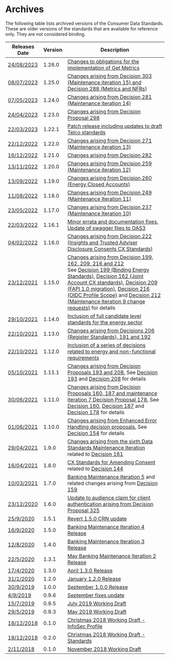 # Archives

The following table lists archived versions of the Consumer Data Standards.  These are older versions of the standards that are available for reference only.  They are not considered binding.

|Releases Date|Version|Description|
|-------------|-------|-----------|
|<a href='https://consumerdatastandardsaustralia.github.io/standards-archives/standards-1.26.0/'>24/08/2023</a> | 1.26.0 | <a href='https://consumerdatastandardsaustralia.github.io/standards-archives/standards-1.26.0/'>Changes to obligations for the implementation of Get Metrics</a> |
|<a href='https://consumerdatastandardsaustralia.github.io/standards-archives/standards-1.25.0/'>08/07/2023</a>|1.25.0|<a href='https://consumerdatastandardsaustralia.github.io/standards-archives/standards-1.25.0/'>Changes arising from Decision 303 (Maintenance iteration 15) and Decision 288 (Metrics and NFRs)</a>|
|<a href='https://consumerdatastandardsaustralia.github.io/standards-archives/standards-1.24.0/'>07/05/2023</a>|1.24.0|<a href='https://consumerdatastandardsaustralia.github.io/standards-archives/standards-1.24.0/'>Changes arising from Decision 281 (Maintenance iteration 14)</a>|
|<a href='https://consumerdatastandardsaustralia.github.io/standards-archives/standards-1.23.0/'>24/04/2023</a>|1.23.0|<a href='https://consumerdatastandardsaustralia.github.io/standards-archives/standards-1.23.0/'>Changes arising from Decision Proposal 298</a>|
|<a href='https://consumerdatastandardsaustralia.github.io/standards-archives/standards-1.22.1/'>22/03/2023</a>|1.22.1|<a href='https://consumerdatastandardsaustralia.github.io/standards-archives/standards-1.22.1/'>Patch release including updates to draft Telco standards</a>|
|<a href='https://consumerdatastandardsaustralia.github.io/standards-archives/standards-1.22.0/'>22/12/2022</a>|1.22.0|<a href='https://consumerdatastandardsaustralia.github.io/standards-archives/standards-1.22.0/'>Changes arising from Decision 271 (Maintenance iteration 13)</a>|
|<a href='https://consumerdatastandardsaustralia.github.io/standards-archives/standards-1.21.0/'>16/12/2022</a>|1.21.0|<a href='https://consumerdatastandardsaustralia.github.io/standards-archives/standards-1.21.0/'>Changes arising from Decision 282</a>|
|<a href='https://consumerdatastandardsaustralia.github.io/standards-archives/standards-1.20.0/'>13/11/2022</a>|1.20.0|<a href='https://consumerdatastandardsaustralia.github.io/standards-archives/standards-1.20.0/'>Changes arising from Decision 259 (Maintenance iteration 12)</a>|
|<a href='https://consumerdatastandardsaustralia.github.io/standards-archives/standards-1.19.0/'>13/09/2022</a>|1.19.0|<a href='https://consumerdatastandardsaustralia.github.io/standards-archives/standards-1.19.0/'>Changes arising from Decision 260 (Energy Closed Accounts)</a>|
|<a href='https://consumerdatastandardsaustralia.github.io/standards-archives/standards-1.18.0/'>11/08/2022</a>|1.18.0|<a href='https://consumerdatastandardsaustralia.github.io/standards-archives/standards-1.18.0/'>Changes arising from Decision 249 (Maintenance Iteration 11)</a>|
|<a href='https://consumerdatastandardsaustralia.github.io/standards-archives/standards-1.17.0/'>23/05/2022</a>|1.17.0|<a href='https://consumerdatastandardsaustralia.github.io/standards-archives/standards-1.17.0/'>Changes arising from Decision 237 (Maintenance Iteration 10)</a>|
|<a href='https://consumerdatastandardsaustralia.github.io/standards-archives/standards-1.16.1/'>22/03/2022</a>|1.16.1|<a href='https://consumerdatastandardsaustralia.github.io/standards-archives/standards-1.16.1/'>Minor errata and documentation fixes.  Update of swagger files to OAS3</a>|
|<a href='https://consumerdatastandardsaustralia.github.io/standards-archives/standards-1.16.0/'>04/02/2022</a>|1.16.0|<a href='https://consumerdatastandardsaustralia.github.io/standards-archives/standards-1.16.0/'>Changes arising from Decision 222 (Insights and Trusted Adviser Disclosure Consents CX Standards)</a>|
|<a href='https://consumerdatastandardsaustralia.github.io/standards-archives/standards-1.15.0/'>23/12/2021</a>|1.15.0|<a href='https://consumerdatastandardsaustralia.github.io/standards-archives/standards-1.15.0/'>Changes arising from Decision 199, 162, 209, 216 and 212</a> </br>See [Decision 199 (Binding Energy Standards)](https://github.com/ConsumerDataStandardsAustralia/standards/issues/199), [Decision 162 (Joint Account CX standards)](https://github.com/ConsumerDataStandardsAustralia/standards/issues/162), [Decision 209 (FAPI 1.0 migration)](https://github.com/ConsumerDataStandardsAustralia/standards/issues/209), [Decision 216 (OIDC Profile Scope)](https://github.com/ConsumerDataStandardsAustralia/standards/issues/216) and [Decision 212 (Maintenance Iteration 9 change requests)](https://github.com/ConsumerDataStandardsAustralia/standards/issues/212) for details|
|<a href='https://consumerdatastandardsaustralia.github.io/standards-archives/standards-1.14.0/'>29/10/2021</a>|1.14.0|<a href='https://consumerdatastandardsaustralia.github.io/standards-archives/standards-1.14.0/'>Inclusion of full candidate level standards for the energy sector</a>|
|<a href='https://consumerdatastandardsaustralia.github.io/standards-archives/standards-1.13.0/'>22/10/2021</a>|1.13.0|<a href='https://consumerdatastandardsaustralia.github.io/standards-archives/standards-1.13.0/'>Changes arising from Decisions 206 (Register Standards), 191 and 192</a>|
|<a href='https://consumerdatastandardsaustralia.github.io/standards-archives/standards-1.12.0/'>22/10/2021</a>|1.12.0|<a href='https://consumerdatastandardsaustralia.github.io/standards-archives/standards-1.12.0/'>Inclusion of a series of decisions related to energy and non-functional requirements</a>|
|<a href='https://consumerdatastandardsaustralia.github.io/standards-archives/standards-1.11.1/'>05/10/2021</a>|1.11.1|<a href='https://consumerdatastandardsaustralia.github.io/standards-archives/standards-1.11.1/'>Changes arising from Decision Proposals 193 and 208.</a> See [Decision 193](https://github.com/ConsumerDataStandardsAustralia/standards/issues/193) and [Decision 208](https://github.com/ConsumerDataStandardsAustralia/standards/issues/208) for details |
|<a href='https://consumerdatastandardsaustralia.github.io/standards-archives/standards-1.11.0/'>30/06/2021</a>|1.11.0|<a href='https://consumerdatastandardsaustralia.github.io/standards-archives/standards-1.11.0/'>Changes arising from Decision Proposals 160, 187 and maintenance iteration 7 Decision Proposal 178.</a> See [Decision 160](https://github.com/ConsumerDataStandardsAustralia/standards/issues/160), [Decision 187](https://github.com/ConsumerDataStandardsAustralia/standards/issues/187) and [Decision 178](https://github.com/ConsumerDataStandardsAustralia/standards/issues/178) for details |
|<a href='https://consumerdatastandardsaustralia.github.io/standards-archives/standards-1.10.0/'>01/06/2021</a>|1.10.0|<a href='https://consumerdatastandardsaustralia.github.io/standards-archives/standards-1.10.0/'>Changes arising from Enhanced Error Handling decision proposals.</a> See [Decision 154](https://github.com/ConsumerDataStandardsAustralia/standards/issues/154) for details |
|<a href='https://consumerdatastandardsaustralia.github.io/standards-archives/standards-1.9.0/'>29/04/2021</a>|1.9.0|<a href='https://consumerdatastandardsaustralia.github.io/standards-archives/standards-1.9.0/'>Changes arising from the sixth Data Standards Maintenance Iteration</a> related to [Decision 161](https://github.com/ConsumerDataStandardsAustralia/standards/issues/161) |
|<a href='https://consumerdatastandardsaustralia.github.io/standards-archives/standards-1.8.0/'>16/04/2021</a>|1.8.0|<a href='https://consumerdatastandardsaustralia.github.io/standards-archives/standards-1.8.0/'>CX Standards for Amending Consent</a> related to [Decision 144](https://github.com/ConsumerDataStandardsAustralia/standards/issues/144)
|<a href='https://consumerdatastandardsaustralia.github.io/standards-archives/standards-1.7.0/'>10/03/2021</a>|1.7.0|<a href='https://consumerdatastandardsaustralia.github.io/standards-archives/standards-1.7.0/'>Banking Maintenance Iteration 5</a> and related changes arising from [Decision 159](https://github.com/ConsumerDataStandardsAustralia/standards/issues/159)
|<a href='https://consumerdatastandardsaustralia.github.io/standards-archives/standards-1.6.0/'>23/12/2020</a>|1.6.0|<a href='https://consumerdatastandardsaustralia.github.io/standards-archives/standards-1.6.0/'>Update to audience claim for client authentication arising from Decision Proposal 325</a>
|<a href='https://consumerdatastandardsaustralia.github.io/standards-archives/standards-1.5.1/'>25/9/2020</a>|1.5.1|<a href='https://consumerdatastandardsaustralia.github.io/standards-archives/standards-1.5.1/'>Revert 1.5.0 CRN update</a>
|<a href='https://consumerdatastandardsaustralia.github.io/standards-archives/standards-1.5.0/'>16/9/2020</a>|1.5.0|<a href='https://consumerdatastandardsaustralia.github.io/standards-archives/standards-1.5.0/'>Banking Maintenance Iteration 4 Release</a>
|<a href='https://consumerdatastandardsaustralia.github.io/standards-archives/standards-1.4.0/'>12/8/2020</a>|1.4.0|<a href='https://consumerdatastandardsaustralia.github.io/standards-archives/standards-1.4.0/'>Banking Maintenance Iteration 3 Release</a>
|<a href='https://consumerdatastandardsaustralia.github.io/standards-archives/standards-1.3.1/'>22/5/2020</a>|1.3.1|<a href='https://consumerdatastandardsaustralia.github.io/standards-archives/standards-1.3.1/'>May Banking Maintenance Iteration 2 Release</a>|
|<a href='https://consumerdatastandardsaustralia.github.io/standards-archives/standards-1.3.0/'>17/4/2020</a>|1.3.0|<a href='https://consumerdatastandardsaustralia.github.io/standards-archives/standards-1.3.0/'>April 1.3.0 Release</a>|
|<a href='https://consumerdatastandardsaustralia.github.io/standards-archives/standards-1.2.0/'>31/1/2020</a>|1.2.0|<a href='https://consumerdatastandardsaustralia.github.io/standards-archives/standards-1.2.0/'>January 1.2.0 Release</a>|
|<a href='https://consumerdatastandardsaustralia.github.io/standards-archives/standards-1.0.0/'>30/9/2019</a>|1.0.0|<a href='https://consumerdatastandardsaustralia.github.io/standards-archives/standards-1.0.0/'>September 1.0.0 Release</a>|
|<a href='https://consumerdatastandardsaustralia.github.io/standards-archives/standards-0.9.6/'>4/9/2019</a>|0.9.6|<a href='https://consumerdatastandardsaustralia.github.io/standards-archives/standards-0.9.6/'>September fixes update</a>|
|<a href='https://consumerdatastandardsaustralia.github.io/standards-archives/standards-0.9.5/'>15/7/2019</a>|0.9.5|<a href='https://consumerdatastandardsaustralia.github.io/standards-archives/standards-0.9.5/'>July 2019 Working Draft</a>|
|<a href='https://consumerdatastandardsaustralia.github.io/standards-archives/standards-0.9.3/'>29/5/2019</a>|0.9.3|<a href='https://consumerdatastandardsaustralia.github.io/standards-archives/standards-0.9.3/'>May 2019 Working Draft</a>|
|<a href='https://consumerdatastandardsaustralia.github.io/standards-archives/infosec-0.1/'>18/12/2018</a>|0.1.0|<a href='https://consumerdatastandardsaustralia.github.io/standards-archives/infosec-0.1/'>Christmas 2018 Working Draft - InfoSec Profile</a>|
|<a href='https://consumerdatastandardsaustralia.github.io/standards-archives/standards-0.20/'>18/12/2018</a>|0.2.0|<a href='https://consumerdatastandardsaustralia.github.io/standards-archives/standards-0.20/'>Christmas 2018 Working Draft - Standards</a>|
|<a href='https://consumerdatastandardsaustralia.github.io/standards-archives/standards-0.1/'>2/11/2018</a>|0.1.0|<a href='https://consumerdatastandardsaustralia.github.io/standards-archives/standards-0.1/'>November 2018 Working Draft</a>|
